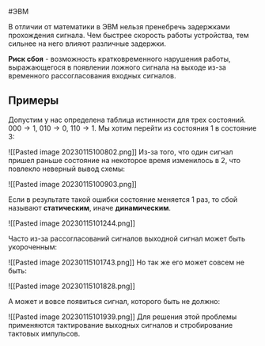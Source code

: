 #ЭВМ 

В отличии от математики в ЭВМ нельзя пренебречь задержками прохождения сигнала. Чем быстрее скорость работы устройства, тем сильнее на него влияют различные задержки.

**Риск сбоя** - возможность кратковременного нарушения работы, выражающегося в появлении ложного сигнала на выходе из-за временного рассогласования входных сигналов.

## Примеры

Допустим у нас определена таблица истинности для трех состояний. $000\to 1,\ 010\to 0,\ 110\to 1$. Мы хотим перейти из состояния 1 в состояние 3:

![[Pasted image 20230115100802.png]]
Из-за того, что один сигнал пришел раньше состояние на некоторое время изменилось в 2, что повлекло неверный вывод схемы:

![[Pasted image 20230115100903.png]]

Если в результате такой ошибки состояние меняется 1 раз, то сбой называют **статическим**, иначе **динамическим**.

![[Pasted image 20230115101244.png]]

Часто из-за рассогласований сигналов выходной сигнал может быть укороченным:

![[Pasted image 20230115101743.png]]
Но так же его может совсем не быть:

![[Pasted image 20230115101828.png]]

А может и вовсе появиться сигнал, которого быть не должно:

![[Pasted image 20230115101939.png]]
Для решения этой проблемы применяются тактирование выходных сигналов и стробирование тактовых импульсов.